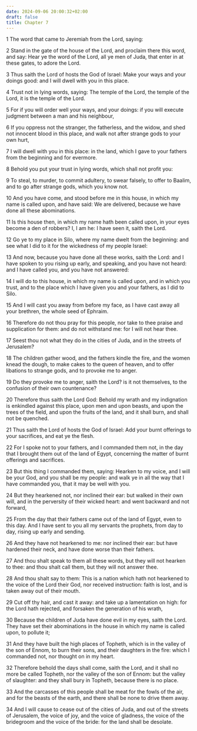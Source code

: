 ```yaml
---
date: 2024-09-06 20:00:32+02:00
draft: false
title: Chapter 7
---
```




1 The word that came to Jeremiah from the Lord, saying:

2 Stand in the gate of the house of the Lord, and proclaim there this word, and say: Hear ye the word of the Lord, all ye men of Juda, that enter in at these gates, to adore the Lord.

3 Thus saith the Lord of hosts the God of Israel: Make your ways and your doings good: and I will dwell with you in this place.

4 Trust not in lying words, saying: The temple of the Lord, the temple of the Lord, it is the temple of the Lord.

5 For if you will order well your ways, and your doings: if you will execute judgment between a man and his neighbour,

6 If you oppress not the stranger, the fatherless, and the widow, and shed not innocent blood in this place, and walk not after strange gods to your own hurt,

7 I will dwell with you in this place: in the land, which I gave to your fathers from the beginning and for evermore.

8 Behold you put your trust in lying words, which shall not profit you:

9 To steal, to murder, to commit adultery, to swear falsely, to offer to Baalim, and to go after strange gods, which you know not.

10 And you have come, and stood before me in this house, in which my name is called upon, and have said: We are delivered, because we have done all these abominations.

11 Is this house then, in which my name hath been called upon, in your eyes become a den of robbers? I, I am he: I have seen it, saith the Lord.

12 Go ye to my place in Silo, where my name dwelt from the beginning: and see what I did to it for the wickedness of my people Israel:

13 And now, because you have done all these works, saith the Lord: and I have spoken to you rising up early, and speaking, and you have not heard: and I have called you, and you have not answered:

14 I will do to this house, in which my name is called upon, and in which you trust, and to the place which I have given you and your fathers, as I did to Silo.

15 And I will cast you away from before my face, as I have cast away all your brethren, the whole seed of Ephraim.

16 Therefore do not thou pray for this people, nor take to thee praise and supplication for them: and do not withstand me: for I will not hear thee.

17 Seest thou not what they do in the cities of Juda, and in the streets of Jerusalem?

18 The children gather wood, and the fathers kindle the fire, and the women knead the dough, to make cakes to the queen of heaven, and to offer libations to strange gods, and to provoke me to anger.

19 Do they provoke me to anger, saith the Lord? is it not themselves, to the confusion of their own countenance?

20 Therefore thus saith the Lord God: Behold my wrath and my indignation is enkindled against this place, upon men and upon beasts, and upon the trees of the field, and upon the fruits of the land, and it shall burn, and shall not be quenched.

21 Thus saith the Lord of hosts the God of Israel: Add your burnt offerings to your sacrifices, and eat ye the flesh.

22 For I spoke not to your fathers, and I commanded them not, in the day that I brought them out of the land of Egypt, concerning the matter of burnt offerings and sacrifices.

23 But this thing I commanded them, saying: Hearken to my voice, and I will be your God, and you shall be my people: and walk ye in all the way that I have commanded you, that it may be well with you.

24 But they hearkened not, nor inclined their ear: but walked in their own will, and in the perversity of their wicked heart: and went backward and not forward,

25 From the day that their fathers came out of the land of Egypt, even to this day. And I have sent to you all my servants the prophets, from day to day, rising up early and sending.

26 And they have not hearkened to me: nor inclined their ear: but have hardened their neck, and have done worse than their fathers.

27 And thou shalt speak to them all these words, but they will not hearken to thee: and thou shalt call them, but they will not answer thee.

28 And thou shalt say to them: This is a nation which hath not hearkened to the voice of the Lord their God, nor received instruction: faith is lost, and is taken away out of their mouth.

29 Cut off thy hair, and cast it away: and take up a lamentation on high: for the Lord hath rejected, and forsaken the generation of his wrath,

30 Because the children of Juda have done evil in my eyes, saith the Lord. They have set their abominations in the house in which my name is called upon, to pollute it;

31 And they have built the high places of Topheth, which is in the valley of the son of Ennom, to burn their sons, and their daughters in the fire: which I commanded not, nor thought on in my heart.

32 Therefore behold the days shall come, saith the Lord, and it shall no more be called Topheth, nor the valley of the son of Ennom: but the valley of slaughter: and they shall bury in Topheth, because there is no place.

33 And the carcasses of this people shall be meat for the fowls of the air, and for the beasts of the earth, and there shall be none to drive them away.

34 And I will cause to cease out of the cities of Juda, and out of the streets of Jerusalem, the voice of joy, and the voice of gladness, the voice of the bridegroom and the voice of the bride: for the land shall be desolate.

